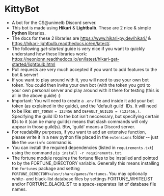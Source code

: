 # KittyBot
- A bot for the CS@unimelb Discord server.
- This bot is made using **Hikari** & **Lightbulb**. These are 2 nice & simple **Python** libraries.
- The docs for these 2 libraries are https://www.hikari-py.dev/hikari/ & https://hikari-lightbulb.readthedocs.io/en/latest/.
- The following *get-started* guide is very nice if you want to quickly understand how these libraries work: https://neonjonn.readthedocs.io/en/latest/hikari-get-started/lightbulb.html
- Pull requests are very much accepted if you want to add features to the bot & server!
- If you want to play around with it, you will need to use your own bot token. You could then invite your own bot (with the token you got) to your own personal server and play around with it there for testing (this is all in the above guide) :)
- Important: You will need to create a `.env` file and inside it add your bot token (as explained in the guide), and the 'default guild' IDs. It will need to be like: `BOT_TOKEN = 123456` and `DEFAULT_GUILDS = (123456,)`. Specifying the guild ID to the bot isn't neccessary, but specifying certain IDs to it (can be many guilds) means that slash commands will only appear in those guild(s). Btw, 'guild' means a Discord server. 
- For readability purposes, if you want to add an extensive function, please write it in a new python file placed in the `extensions` folder -- just like the `userinfo` command is.
- You can install the required dependencies (listed in `requirements.txt`) using the command `pip install -r requirements.txt`.
- The fortune module requires the fortune files to be installed and pointed to by the FORTUNE_DIRECTORY variable. Generally this means installing the `fortunes` package and setting `FORTUNE_DIRECTORY=/usr/share/games/fortunes`. You may optionally white- and black-list database files by settings FORTUNE_WHITELIST and/or FORTUNE_BLACKLIST to a space-separates list of database file names.
